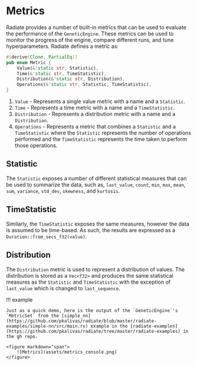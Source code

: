 
# Metrics

Radiate provides a number of built-in metrics that can be used to evaluate the performance of the `GeneticEngine`. These metrics can be used to 
monitor the progress of the engine, compare different runs, and tune hyperparameters. Radiate defines a metric as:

```rust
#[derive(Clone, PartialEq)]
pub enum Metric {
    Value(&'static str, Statistic),
    Time(&'static str, TimeStatistic),
    Distribution(&'static str, Distribution),
    Operations(&'static str, Statistic, TimeStatistic),
}
```

1. `Value` - Represents a single value metric with a name and a `Statistic`.
2. `Time` - Represents a time metric with a name and a `TimeStatistic`.
3. `Distribution` - Represents a distribution metric with a name and a `Distribution`.
4. `Operations` - Represents a metric that combines a `Statistic` and a `TimeStatistic` where the `Statistic` represents the number of operations performed and the `TimeStatistic` represents the time taken to perform those operations.

## Statistic 

The `Statistic` exposes a number of different statistical measures that can be used to summarize the data, such as, `last_value`, `count`, `min`, `max`, `mean`, `sum`, `variance`, `std_dev`, `skewness`, and `kurtosis`. 

## TimeStatistic

Similarly, the `TimeStatistic` exposes the same measures, however the data is assumed to be time-based. As such, the results are expressed as a `Duration::from_secs_f32(value)`.

## Distribution

The `Distribution` metric is used to represent a distribution of values. The distribution is stored as a `Vec<f32>` and produces the same statistical measures as the `Statistic` and `TimeStatistic` with the exception of `last_value` which is changed to `last_sequence`.

!!! example

    Just as a quick demo, here is the output of the `GeneticEngine`'s `MetricSet` from the [simple_nn](https://github.com/pkalivas/radiate/blob/master/radiate-examples/simple-nn/src/main.rs) example in the [radiate-examples](https://github.com/pkalivas/radiate/tree/master/radiate-examples) in the gh repo.

    <figure markdown="span">
        ![Metrics](assets/metrics_console.png)
    </figure>